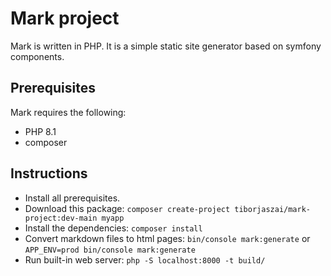 # Mark project

Mark is written in PHP. It is a simple static site generator based on symfony components.

## Prerequisites

Mark requires the following:

- PHP 8.1
- composer

## Instructions

- Install all prerequisites.
- Download this package: `composer create-project tiborjaszai/mark-project:dev-main myapp`
- Install the dependencies: `composer install`
- Convert markdown files to html pages: `bin/console mark:generate` or `APP_ENV=prod bin/console mark:generate`
- Run built-in web server: `php -S localhost:8000 -t build/`
